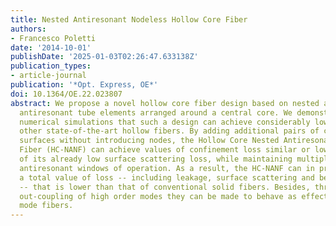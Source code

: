 ```yaml
---
title: Nested Antiresonant Nodeless Hollow Core Fiber
authors:
- Francesco Poletti
date: '2014-10-01'
publishDate: '2025-01-03T02:26:47.633138Z'
publication_types:
- article-journal
publication: '*Opt. Express, OE*'
doi: 10.1364/OE.22.023807
abstract: We propose a novel hollow core fiber design based on nested and non-touching
  antiresonant tube elements arranged around a central core. We demonstrate through
  numerical simulations that such a design can achieve considerably lower loss than
  other state-of-the-art hollow fibers. By adding additional pairs of coherently reflecting
  surfaces without introducing nodes, the Hollow Core Nested Antiresonant Nodeless
  Fiber (HC-NANF) can achieve values of confinement loss similar or lower than that
  of its already low surface scattering loss, while maintaining multiple and octave-wide
  antiresonant windows of operation. As a result, the HC-NANF can in principle reach
  a total value of loss -- including leakage, surface scattering and bend contributions
  -- that is lower than that of conventional solid fibers. Besides, through resonant
  out-coupling of high order modes they can be made to behave as effectively single
  mode fibers.
---
```

